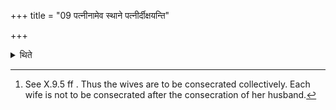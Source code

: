 +++
title = "09 पत्नीनामेव स्थाने पत्नीर्दीक्षयन्ति"

+++

<details><summary>थिते</summary>

9. They consecrate the wives at the proper time[^1] for the consecration of wives.  

[^1]: See X.9.5 ff . Thus the wives are to be consecrated collectively. Each wife is not to be consecrated after the consecration of her husband. 
</details>
